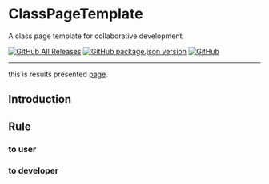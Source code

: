 # ClassPageTemplate
A class page template for collaborative development.

[![GitHub All Releases](https://img.shields.io/github/downloads/yappy2000d/ClassPageTemplate/total?style=flat-square&logo=GitHub)](https://github.com/yappy2000d/ClassPageTemplate/archive/master.zip)
[![GitHub package.json version](https://img.shields.io/github/package-json/v/yappy2000d/ClassPageTemplate?style=flat-square&logo=visual-studio-code)](https://github.com/yappy2000d/ClassPageTemplate/branches)
[![GitHub](https://img.shields.io/github/license/yappy2000d/ClassPageTemplate?style=flat-square)](https://github.com/yappy2000d/ClassPageTemplate/blob/master/LICENSE.md)

----

this is results presented [page](https://yappy2000d.github.io/ClassPageTemplate/).

## Introduction

## Rule

### to user

### to developer
